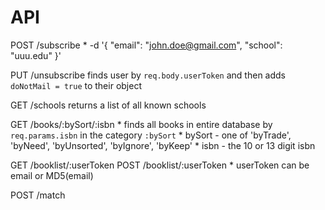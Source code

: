 # API

  POST /subscribe
    * -d '{ "email": "john.doe@gmail.com", "school": "uuu.edu" }'

  PUT /unsubscribe
    finds user by `req.body.userToken` and then adds `doNotMail = true` to their object

  GET /schools
    returns a list of all known schools

  GET /books/:bySort/:isbn
    * finds all books in entire database by `req.params.isbn` in the category `:bySort`
    * bySort - one of 'byTrade', 'byNeed', 'byUnsorted', 'byIgnore', 'byKeep'
    * isbn - the 10 or 13 digit isbn

  GET /booklist/:userToken
  POST /booklist/:userToken
    * userToken can be email or MD5(email)

  POST /match
